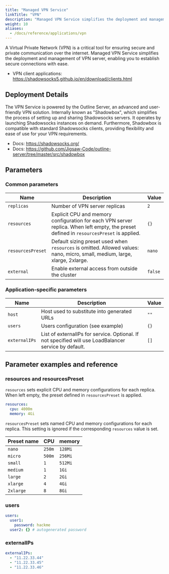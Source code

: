 ```yaml
---
title: "Managed VPN Service"
linkTitle: "VPN"
description: "Managed VPN Service simplifies the deployment and management of VPN server, enabling you to establish secure connections with ease."
weight: 10
aliases:
  - /docs/reference/applications/vpn
---
```



A Virtual Private Network (VPN) is a critical tool for ensuring secure and private communication over the internet.
Managed VPN Service simplifies the deployment and management of VPN server, enabling you to establish secure connections with ease.

- VPN client applications: https://shadowsocks5.github.io/en/download/clients.html

## Deployment Details

The VPN Service is powered by the Outline Server, an advanced and user-friendly VPN solution.
Internally known as "Shadowbox", which simplifies the process of setting up and sharing Shadowsocks servers.
It operates by launching Shadowsocks instances on demand.
Furthermore, Shadowbox is compatible with standard Shadowsocks clients, providing flexibility and ease of use for your VPN requirements.

- Docs: https://shadowsocks.org/
- Docs: https://github.com/Jigsaw-Code/outline-server/tree/master/src/shadowbox

## Parameters

### Common parameters

| Name              | Description                                                                                                                             | Value   |
| ----------------- | --------------------------------------------------------------------------------------------------------------------------------------- | ------- |
| `replicas`        | Number of VPN server replicas                                                                                                           | `2`     |
| `resources`       | Explicit CPU and memory configuration for each VPN server replica. When left empty, the preset defined in `resourcesPreset` is applied. | `{}`    |
| `resourcesPreset` | Default sizing preset used when `resources` is omitted. Allowed values: nano, micro, small, medium, large, xlarge, 2xlarge.             | `nano`  |
| `external`        | Enable external access from outside the cluster                                                                                         | `false` |

### Application-specific parameters

| Name          | Description                                                                                           | Value |
| ------------- | ----------------------------------------------------------------------------------------------------- | ----- |
| `host`        | Host used to substitute into generated URLs                                                           | `""`  |
| `users`       | Users configuration (see example)                                                                     | `{}`  |
| `externalIPs` | List of externalIPs for service. Optional. If not specified will use LoadBalancer service by default. | `[]`  |

## Parameter examples and reference

### resources and resourcesPreset

`resources` sets explicit CPU and memory configurations for each replica.
When left empty, the preset defined in `resourcesPreset` is applied.

```yaml
resources:
  cpu: 4000m
  memory: 4Gi
```

`resourcesPreset` sets named CPU and memory configurations for each replica.
This setting is ignored if the corresponding `resources` value is set.

| Preset name | CPU    | memory  |
|-------------|--------|---------|
| `nano`      | `250m` | `128Mi` |
| `micro`     | `500m` | `256Mi` |
| `small`     | `1`    | `512Mi` |
| `medium`    | `1`    | `1Gi`   |
| `large`     | `2`    | `2Gi`   |
| `xlarge`    | `4`    | `4Gi`   |
| `2xlarge`   | `8`    | `8Gi`   |


### users

```yaml
users:                              
  user1:                            
    password: hackme                
  user2: {} # autogenerated password
```


### externalIPs

```yaml
externalIPs:       
  - "11.22.33.44"
  - "11.22.33.45"
  - "11.22.33.46"
```
